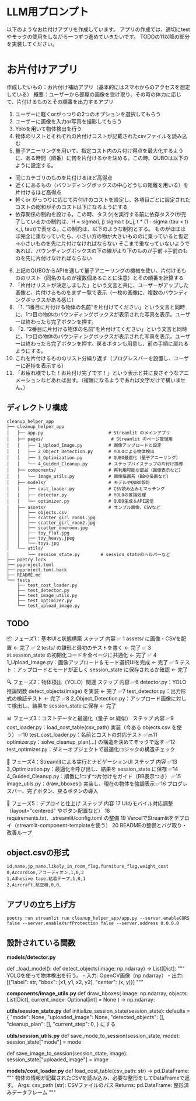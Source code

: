 # LLM用プロンプト
以下のようなお片付けアプリを作成しています。
アプリの作成では、適切にtestやモックの使用をしながら一つずつ進めていきたいです。
TODOの11以降の部分を実装してください。

# お片付けアプリ
作成したいもの：お片付け補助アプリ（基本的にはスマホからのアクセスを想定している）
概要：ユーザーから部屋の画像を受け取り、その時の体力に応じて、片付けるものとその順番を出力するアプリ

1. ユーザーに軽くorがっつりの2つのオプションを選択してもらう
2. ユーザーに画像を入力or写真を撮影してもらう
3. Yoloを用いて物体検出を行う
4. 物体のリストとそれぞれの片付けコストが記載されたcsvファイルを読み込む
5. 量子アニーリングを用いて、指定コスト内の片付け得点を最大化するように、ある時間（順番）に何を片付けるかを決める。この時、QUBOは以下のように設定する。
- 同じカテゴリのものを片付けるほど高得点
- 近くにあるもの（バウンディングボックスの中心どうしの距離を用いる）を片付けるほど高得点
- 軽くor がっつりに応じて片付けのコストを設定し、各項目ごとに設定されたコストの総和がそのコスト以下になるようにする
- 依存関係の制約を設ける。この時、タスクjを実行する前に依存タスクiが完了しているかの制約は、H = sigma(i, j) sigma t (x_j, t * (1 - sigma (tau < t) x_i, tau))で表せる。この制約は、以下のような制約とする。
ものがほぼほぼ完全に重なっていたら、小さい方の物が大きいもののに乗っていると仮定→小さいものを先に片付けなければならない
そこまで重なっていないようであれば、バウンディングボックスの下の線がより下のものが手前→手前のものを先に片付けなければならない
6. 上記のQUBOからAPIを通して量子アニーリングの機械を使い、片付けるもののリスト（同名のものが複数個あることに注意）とその順番を計算する
7. 「片付けリストが決定しました」という文言と共に、ユーザーがアップした画像と、片付けるものをまず一覧で表示（一枚の画像に、複数のバウンディングボックスがある感じ）
8. 「1. “1番目に片付ける物体の名前”を片付けてください」という文言と同時に、1つ目の物体のバウンディングボックスが表示された写真を表示。ユーザーは終わったら完了ボタンを押す。
9. 「2. “2番目に片付ける物体の名前”を片付けてください」という文言と同時に、1つ目の物体のバウンディングボックスが表示された写真を表示。ユーザーは終わったら完了ボタンを押す。戻るボタンも用意し、前の手順に戻れるようにする。
10. これを片付けるもののリスト分繰り返す（プログレスバーを設置し、ユーザーに進捗を表示する）
11. 「お疲れ様でした！お片付け完了です！」という表示と共に良さそうなアニメーションなどあれば出す。（複雑になるようであれば文字だけで構いません。）

## ディレクトリ構成
```
cleanup_helper_app
├── cleanup_helper_app
│   ├── app.py                         # Streamlit のメインアプリ
│   ├── pages/                          # Streamlit のページ管理用
│   │   ├── 1_Upload_Image.py          # 画像アップロードと設定
│   │   ├── 2_Object_Detection.py      # YOLOによる物体検出
│   │   ├── 3_Optimization.py          # QUBO最適化（量子アニーリング）
│   │   └── 4_Guided_Cleanup.py        # ステップバイステップの片付け誘導
│   ├── components/                    # 再利用可能な部品（画像表示など）
│   │   └── image_utils.py             # 画像描画系（BBの描画など）
│   ├── models/                        # モデルやQUBO設計
│   │   ├── cost_loader.py             # CSV読み込みとマッチング
│   │   ├── detector.py                # YOLOの推論処理
│   │   └── optimizer.py               # QUBO生成＆API送信
│   ├── assets/                        # サンプル画像、CSVなど
│   │   ├── objects.csv
│   │   ├── scatter_girl_room1.jpg
│   │   ├── scatter_girl_room2.jpg
│   │   ├── scatter_oneroom.jpg
│   │   ├── toy_flat.jpg
│   │   ├── toy_heavy.jpeg
│   │   └── toys.jpg
│   └── utils/
│       └── session_state.py        # session_stateのヘルパーなど
├── poetry.lock
├── pyproject.toml
├── pyproject.toml.back
├── README.md
└── tests
    ├── test_cost_loader.py
    ├── test_detector.py
    ├── test_image_utils.py
    ├── test_optimizer.py
    └── test_upload_image.py

```

## TODO
📦 フェーズ1：基本UIと状態構築
ステップ	内容
✅ 1	assets/ に画像・CSVを配置 ← 完了
✅ 2	tests/ の雛形と最初のテストを書く ← 完了
✅ 3	st.session_state の初期化コードを全ページに共通化 ← 完了
✅ 4	1_Upload_Image.py：画像アップロード＆モード選択UIを完成 ← 完了
✅ 5	テスト：アップロードとモードが正しく session_state に保存されるか確認 ← 完了

🔍 フェーズ2：物体検出（YOLO）関連
ステップ	内容
✅6	detector.py：YOLO推論関数 detect_objects(image) を実装 ← 完了
✅7	test_detector.py：出力形式の検証テスト ← 完了
✅8	2_Object_Detection.py：アップロード画像に対して検出し、結果を session_state に保存 ← 完了

📊 フェーズ3：コストデータと最適化（量子 or 疑似）
ステップ	内容
✅9	cost_loader.py：load_cost_table(csv_path) 実装（今ある objects.csv を使う）
✅10	test_cost_loader.py：名前とコストの対応テスト
✅🔜11	optimizer.py：solve_cleanup_plan(...) の構造を決めてモックで返す
✅12	test_optimizer.py：ダミーオブジェクトで最適化ロジックの構造チェック

🧼 フェーズ4：Streamlitによる実行とナビゲーションUI
ステップ	内容
✅13	3_Optimization.py：最適化を呼び出し、結果を session_state に保存
✅14	4_Guided_Cleanup.py：順番に1つずつ片付けをガイド（BB表示つき）
✅15	image_utils.py：draw_bboxes() 実装し、現在の物体を強調表示
✅16	プログレスバー、完了ボタン、戻るボタンの導入

🚀 フェーズ5：デプロイと仕上げ
ステップ	内容
17	UIのモバイル対応調整（layout="centered" やボタン配置など）
18	requirements.txt、.streamlit/config.toml の整備
19	VercelでStreamlitをデプロイ（streamlit-component-templateを使う）
20	READMEの整備とバグ取り・改善ループ

## object.csvの形式
```
id,name,jp_name,likely_in_room_flag,furniture_flag,weight_cost
0,Accordion,アコーディオン,1,0,3
1,Adhesive tape,粘着テープ,1,0,1
2,Aircraft,航空機,0,0,
```


## アプリの立ち上げ方
```
poetry run streamlit run cleanup_helper_app/app.py --server.enableCORS false --server.enableXsrfProtection false --server.address 0.0.0.0
```

## 設計されている関数
**models/detector.py**

def _load_model():
def detect_objects(image: np.ndarray) -> List[Dict]:
    """
    YOLOを使って物体検出を行う。
    - 入力: OpenCV画像（np.ndarray）
    - 出力: [{"label": str, "bbox": [x1, y1, x2, y2], "center": (x, y)}]
    """

**components/image_utils.py**
def draw_bboxes(
    image: np.ndarray,
    objects: List[Dict],
    current_index: Optional[int] = None
) -> np.ndarray:

**utils/session_state.py**
def initialize_session_state(session_state):
    defaults = {
        "mode": None,
        "uploaded_image": None,
        "detected_objects": [],
        "cleanup_plan": [],
        "current_step": 0,
    }
    にする

**utils/session_utils.py**
def save_mode_to_session(session_state, mode):
    session_state["mode"] = mode

def save_image_to_session(session_state, image):
    session_state["uploaded_image"] = image

**models/cost_loader.py**
def load_cost_table(csv_path: str) -> pd.DataFrame:
    """
    物体の情報が記載されたCSVを読み込み、必要な整形をしてDataFrameで返す。
    Args:
        csv_path (str): CSVファイルのパス
    Returns:
        pd.DataFrame: 整形済みデータフレーム
    """